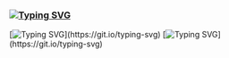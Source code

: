 ### [![Typing SVG](https://readme-typing-svg.herokuapp.com?color=%2336BCF7&lines=Hi!+%2F+%C2%A1Hola!+%F0%9F%91%8B)](https://git.io/typing-svg)
[![Typing SVG](https://readme-typing-svg.herokuapp.com?color=%2336BCF7&lines=I'm+a+Software+Engineering+Student!)](https://git.io/typing-svg)
[![Typing SVG](https://readme-typing-svg.herokuapp.com?font=&color=%231345DF&vCenter=true&lines=%C2%A1Estudio+Ingenier%C3%ADa+en+Software!)](https://git.io/typing-svg)
<!--
**martnjf/martnjf** is a ✨ _special_ ✨ repository because its `README.md` (this file) appears on your GitHub profile.

Here are some ideas to get you started:

- 🔭 I’m currently working on ...
- 🌱 I’m currently learning ...
- 👯 I’m looking to collaborate on ...
- 🤔 I’m looking for help with ...
- 💬 Ask me about ...
- 📫 How to reach me: ...
- 😄 Pronouns: ...
- ⚡ Fun fact: ...
-->
